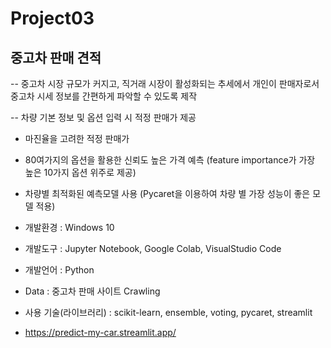 # Project03
## 중고차 판매 견적
-- 중고차 시장 규모가 커지고, 직거래 시장이 활성화되는 추세에서 개인이 판매자로서 중고차 시세 정보를 간편하게 파악할 수 있도록 제작

-- 차량 기본 정보 및 옵션 입력 시 적정 판매가 제공
  - 마진율을 고려한 적정 판매가
  - 80여가지의 옵션을 활용한 신뢰도 높은 가격 예측 (feature importance가 가장 높은 10가지 옵션 위주로 제공)
  - 차량별 최적화된 예측모델 사용 (Pycaret을 이용하여 차량 별 가장 성능이 좋은 모델 적용)

- 개발환경 : Windows 10
- 개발도구 : Jupyter Notebook, Google Colab, VisualStudio Code
- 개발언어 : Python
- Data : 중고차 판매 사이트 Crawling
- 사용 기술(라이브러리) : scikit-learn, ensemble, voting, pycaret, streamlit
- https://predict-my-car.streamlit.app/
